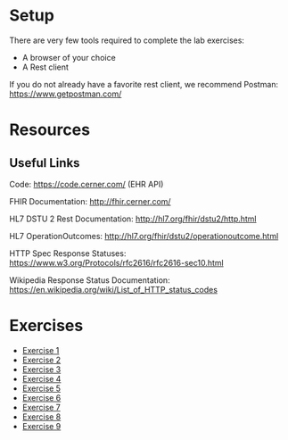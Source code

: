 # Setup

There are very few tools required to complete the lab exercises:

* A browser of your choice
* A Rest client

If you do not already have a favorite rest client, we recommend Postman: <https://www.getpostman.com/> 

# Resources

## Useful Links
Code: <https://code.cerner.com/> (EHR API)

FHIR Documentation: <http://fhir.cerner.com/>

HL7 DSTU 2 Rest Documentation: <http://hl7.org/fhir/dstu2/http.html>

HL7 OperationOutcomes: <http://hl7.org/fhir/dstu2/operationoutcome.html>

HTTP Spec Response Statuses: <https://www.w3.org/Protocols/rfc2616/rfc2616-sec10.html>

Wikipedia Response Status Documentation: <https://en.wikipedia.org/wiki/List_of_HTTP_status_codes>

# Exercises

* [Exercise 1](Troubleshooting-Exercise-1)
* [Exercise 2](Troubleshooting-Exercise-2)
* [Exercise 3](Troubleshooting-Exercise-3)
* [Exercise 4](Troubleshooting-Exercise-4)
* [Exercise 5](Troubleshooting-Exercise-5)
* [Exercise 6](Troubleshooting-Exercise-6)
* [Exercise 7](Troubleshooting-Exercise-7)
* [Exercise 8](Troubleshooting-Exercise-8)
* [Exercise 9](Troubleshooting-Exercise-9)